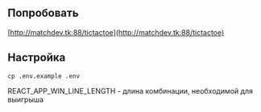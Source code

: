 ## Попробовать
[http://matchdev.tk:88/tictactoe](http://matchdev.tk:88/tictactoe)

## Настройка
`cp .env.example .env`

REACT_APP_WIN_LINE_LENGTH - длина комбинации, необходимой для выигрыша
